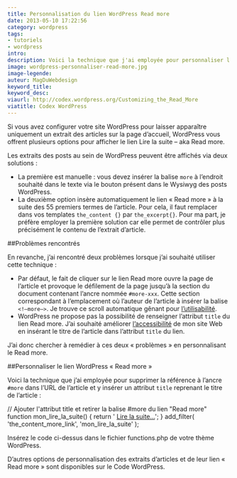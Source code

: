 ```yaml
---
title: Personnalisation du lien WordPress Read more
date: 2013-05-10 17:22:56
category: wordpress
tags:
- tutoriels
- wordpress
intro:
description: Voici la technique que j'ai employée pour personnaliser l'URL du read more et y insérer un attribut title reprenant le titre de l'article
image: wordpress-personnaliser-read-more.jpg
image-legende:
auteur: MagDuWebdesign
keyword_title:
keyword_desc:
viaurl: http://codex.wordpress.org/Customizing_the_Read_More
viatitle: Codex WordPress
---
```


Si vous avez configurer votre site WordPress pour laisser apparaître uniquement un extrait des articles sur la page d’accueil, WordPress vous offrent plusieurs options pour afficher le lien Lire la suite – aka Read more.

Les extraits des posts au sein de WordPress peuvent être affichés via deux solutions :

* La première est manuelle : vous devez insérer la balise `more` à l’endroit souhaité dans le texte via le bouton présent dans le Wysiwyg des posts WordPress.
* La deuxième option insère automatiquement le lien « Read more » à la suite des 55 premiers termes de l’article. Pour cela, il faut remplacer dans vos templates `the_content {}` par `the_excerpt{}`.
Pour ma part, je préfère employer la première solution car elle permet de contrôler plus précisément le contenu de l’extrait d’article.

##Problèmes rencontrés

En revanche, j’ai rencontré deux problèmes lorsque j’ai souhaité utiliser cette technique :

* Par défaut, le fait de cliquer sur le lien Read more ouvre la page de l’article et provoque le défilement de la page jusqu’à la section du document contenant l’ancre nommée `#more-xxx`. Cette section correspondant à l’emplacement où l’auteur de l’article à insérer la balise `<!–more–>`. Je trouve ce scroll automatique gênant pour [l’utilisabilité](http://magazineduwebdesign.com/tag/ux/).
* WordPress ne propose pas la possibilité de renseigner l’attribut `title` du lien Read more. J’ai souhaité améliorer [l’accessibilité](http://magazineduwebdesign.com/tag/accessibilite/) de mon site Web en insérant le titre de l’article dans l’attribut `title` du lien.

J’ai donc chercher à remédier à ces deux « problèmes » en personnalisant le Read more.

##Personnaliser le lien WordPress « Read more »

Voici la technique que j’ai employée pour supprimer la référence à l’ancre `#more` dans l’URL de l’article et y insérer un attribut `title` reprenant le titre de l’article :

// Ajouter l'attribut title et retirer la balise #more du lien "Read more"
function mon_lire_la_suite() {
 return ' <a class="ma-classe" href="' . get_permalink() . '" title="Lire la suite - ' . get_the_title() . '">Lire la suite...</a>';
}
add_filter( 'the_content_more_link', 'mon_lire_la_suite' );

Insérez le code ci-dessus dans le fichier functions.php de votre thème WordPress.

D’autres options de personnalisation des extraits d’articles et de leur lien « Read more » sont disponibles sur le Code WordPress.